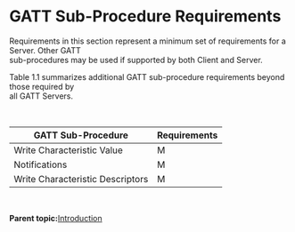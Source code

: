 # GATT Sub-Procedure Requirements

Requirements in this section represent a minimum set of requirements for a Server. Other GATT<br /> sub-procedures may be used if supported by both Client and Server.

Table 1.1 summarizes additional GATT sub-procedure requirements beyond those required by<br /> all GATT Servers.

<br />

|**GATT Sub-Procedure**|**Requirements**<br />|
|----------------------|------------------------------------|
|Write Characteristic Value|M|
|Notifications|M|
|Write Characteristic Descriptors|M|

<br />

**Parent topic:**[Introduction](GUID-DC73AC27-EA5D-4A8B-AAE4-D88920E2E478.md)

